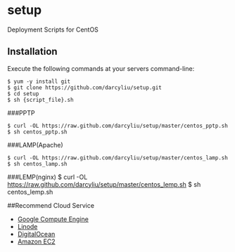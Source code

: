 setup
=====

Deployment Scripts for CentOS


## Installation

Execute the following commands at your servers command-line:

	$ yum -y install git
	$ git clone https://github.com/darcyliu/setup.git
	$ cd setup
	$ sh {script_file}.sh
	
###PPTP

	$ curl -OL https://raw.github.com/darcyliu/setup/master/centos_pptp.sh
	$ sh centos_pptp.sh

###LAMP(Apache)

	$ curl -OL https://raw.github.com/darcyliu/setup/master/centos_lamp.sh
	$ sh centos_lamp.sh
	
###LEMP(nginx)
	$ curl -OL https://raw.github.com/darcyliu/setup/master/centos_lemp.sh
	$ sh centos_lemp.sh
	
##Recommend Cloud Service
* [Google Compute Engine](https://cloud.google.com/products/compute-engine/) 
* [Linode](http://www.linode.com/?r=8dd6ddd391fc320d9f55ad101e051bde767df599)
* [DigitalOcean](https://www.digitalocean.com/?refcode=e655c19f2abb)
* [Amazon EC2](http://aws.amazon.com/ec2/)


